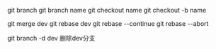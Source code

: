 git branch
    git branch name
    git checkout name
        git checkout -b name


 git merge dev
 git rebase dev
    git rebase --continue
    git rebase --abort

 git branch -d dev  删除dev分支